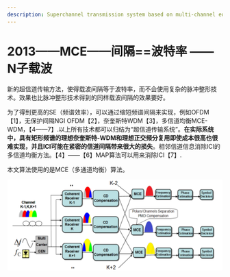 ```yaml
---
description: Superchannel transmission system based on multi-channel equalization
---
```


# 2013——MCE——间隔==波特率 ——N子载波

新的超信道传输方法，使得载波间隔等于波特率，而不会使用复杂的脉冲整形技术。效果也比脉冲整形技术得到的同样载波间隔的效果要好。

为了得到更高的SE（频谱效率），可以通过缩短频谱间隔来实现，例如OFDM【1】，无保护间隔NGI OFDM【2】，奈奎斯特WDM【3】，多信道均衡MCE-WDM，【4——7】.以上所有技术都可以归结为“超信道传输系统”。**在实际系统中，具有矩形频谱的理想奈奎斯特-WDM和理想正交频分复用即使成本很高也很难实现，并且ICI可能在紧密的信道间隔带来很大的损失**。相邻信道信息消除ICI的多信道均衡方法。【4】——【6】MAP算法可以用来消除ICI【7】.

本文算法使用的是MCE（多通道均衡）算法。

![&#x4F7F;&#x7528;MCE&#x7684;&#x63A5;&#x6536;&#x673A;&#x6846;&#x67B6;](../../../.gitbook/assets/image%20%2829%29.png)

